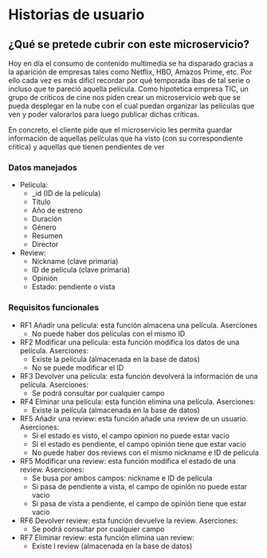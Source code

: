# Historias de usuario

## ¿Qué se pretede cubrir con este microservicio?

Hoy en día el consumo de contenido multimedia se ha disparado gracias a la aparición de empresas tales como Netflix, HBO, Amazos Prime, etc. Por ello cada vez es más dificl recordar por qué temporada ibas de tal serie o incluso que te pareció aquella película. Como hipotetica empresa TIC, un grupo de críticos de cine nos piden crear un microservicio web que se pueda desplegar en la nube con el cual puedan organizar las películas que ven y poder valorarlos para luego publicar dichas críticas.

En concreto, el cliente pide que el microservicio les permita guardar información de aquellas películas que ha visto (con su correspondiente cŕitica) y aquellas que tienen pendientes de ver

### Datos manejados
* Película:
	* _id (ID de la película)
	* Título
	* Año de estreno
	* Duración
	* Género
	* Resumen
	* Director
* Review:
	* Nickname (clave primaria)
	* ID de película (clave primaria)
	* Opinión
	* Estado: pendiente o vista

### Requisitos funcionales
* RF1 Añadir una película: esta función almacena una película. Aserciones
	* No puede haber dos películas con el mismo ID
* RF2 Modificar una película: esta función modifica los datos de una película. Aserciones:
	* Existe la película (almacenada en la base de datos)
	* No se puede modificar el ID
* RF3 Devolver una película: esta función devolverá la información de una película. Aserciones:
	* Se podrá consultar por cualquier campo
* RF4 Elminar una película: esta función elimina una película. Aserciones:
	* Existe la película (almacenada en la base de datos)
* RF5 Añadir una review: esta función añade una review de un usuario. Aserciones:
	* Si el estado es visto, el campo opinion no puede estar vacio
	* Si el estado es pendiente, el campo opinión tiene que estar vacio
	* No puede haber dos reviews con el mismo nickname e ID de película
* RF5 Modificar una review: esta función modifica el estado de una review. Aserciones:
	* Se busa por ambos campos: nickname e ID de película
	* Si pasa de pendiente a vista, el campo de opinión no puede estar vacio
	* Si pasa de vista a pendiente, el campo de opinión tiene que estar vacio
* RF6 Devolver review: esta función devuelve la review. Aserciones:
	* Se podrá consultar por cualquier campo
* RF7 Eliminar review: esta función elimina uan review:
	* Existe l review (almacenada en la base de datos)
	
	